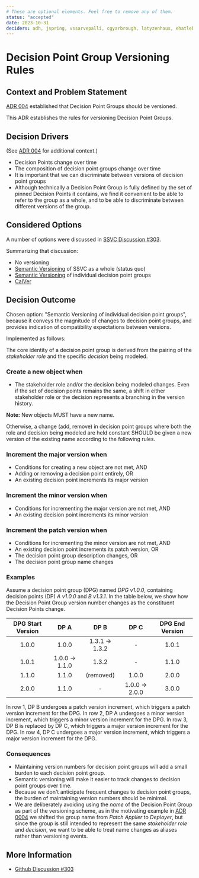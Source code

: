 ```yaml
---
# These are optional elements. Feel free to remove any of them.
status: "accepted"
date: 2023-10-31
deciders: adh, jspring, vssarvepalli, cgyarbrough, latyzenhaus, ehatleback
---
```

# Decision Point Group Versioning Rules

## Context and Problem Statement

[ADR 004](./0004-ssvc-decision-point-groups-are-versioned.md) established that Decision Point Groups should be versioned.

This ADR establishes the rules for versioning Decision Point Groups.

## Decision Drivers

(See [ADR 004](./0004-ssvc-decision-point-groups-are-versioned.md) for additional context.)

- Decision Points change over time
- The composition of decision point groups change over time
- It is important that we can discriminate between versions of decision point groups
- Although technically a Decision Point Group is fully defined by the set of 
  pinned Decision Points it contains, we find it convenient to be able to 
  refer to the group as a whole, and to be able to discriminate between different versions of the group.


## Considered Options

A number of options were discussed in
[SSVC Discussion #303](https://github.com/CERTCC/SSVC/discussions/303).

Summarizing that discussion:

- No versioning
- [Semantic Versioning](https://semver.org/) of SSVC as a whole (status quo)
- [Semantic Versioning](https://semver.org/) of individual decision point groups
- [CalVer](https://calver.org/)

## Decision Outcome

Chosen option: "Semantic Versioning of individual decision point groups",
because it conveys the magnitude of changes to decision point groups, and
provides indication of compatibility expectations between versions.

Implemented as follows:

The core identity of a decision point group is derived from the pairing of the
_stakeholder role_ and the specific _decision_ being modeled.

### Create a new object when

- The stakeholder role and/or the decision being modeled changes. Even if the
set of decision points remains the same, a shift in either stakeholder role or
the decision represents a branching in the version history.

**Note:** New objects MUST have a new name.

Otherwise, a change (add, remove) in decision point groups where both the
role and decision being modeled are held constant SHOULD be given a new
version of the existing name according to the following rules.

### Increment the major version when

- Conditions for creating a new object are not met, AND
- Adding or removing a decision point entirely, OR
- An existing decision point increments its major version

### Increment the minor version when

- Conditions for incrementing the major version are not met, AND
- An existing decision point increments its minor version

### Increment the patch version when

- Conditions for incrementing the minor version are not met, AND
- An existing decision point increments its patch version, OR
- The decision point group description changes, OR
- The decision point group name changes

### Examples

Assume a decision point group (DPG) named _DPG v1.0.0_,
containing decision points (DP) _A v1.0.0_ and _B v1.3.1_.
In the table below, we show how the Decision Point Group version number changes
as the constituent Decision Points change.

| DPG Start Version |        DP A        |        DP B        |        DP C        | DPG End Version |
|:-----------------:|:------------------:|:------------------:|:------------------:|:---------------:|
|       1.0.0       |       1.0.0        | 1.3.1 &rarr; 1.3.2 |         -          |      1.0.1      |
|       1.0.1       | 1.0.0 &rarr; 1.1.0 |       1.3.2        |         -          |      1.1.0      |
|       1.1.0       |       1.1.0        |     (removed)      |       1.0.0        |      2.0.0      |
|       2.0.0       |       1.1.0        |         -          | 1.0.0 &rarr; 2.0.0 |      3.0.0      |

In row 1, DP B undergoes a patch version increment, which triggers a patch version increment for the DPG.
In row 2, DP A undergoes a minor version increment, which triggers a minor version increment for the DPG.
In row 3, DP B is replaced by DP C, which triggers a major version increment for the DPG.
In row 4, DP C undergoes a major version increment, which triggers a major version increment for the DPG.

### Consequences

- Maintaining version numbers for decision point groups will add a small burden to each decision point group.
- Semantic versioning will make it easier to track changes to decision point groups over time.
- Because we don't anticipate frequent changes to decision point groups, the burden of maintaining version numbers should be minimal.
- We are deliberately avoiding using the _name_ of the Decision Point Group as part of the versioning scheme, as
in the motivating example in
[ADR 0004](/0004-ssvc-decision-point-groups-are-versioned.md) we shifted the
group name from _Patch Applier_ to _Deployer_, but since the group is still
intended to represent the same _stakeholder role_ and _decision_, we want
to be able to treat name changes as aliases rather than versioning events.

## More Information

- [Github Discussion #303](https://github.com/CERTCC/SSVC/discussions/303)

